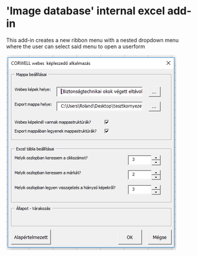 'Image database' internal excel add-in
===================================

This add-in creates a new ribbon menu with a nested dropdown menu where the user can select said menu to open a userform  

![](github/img3.PNG)
